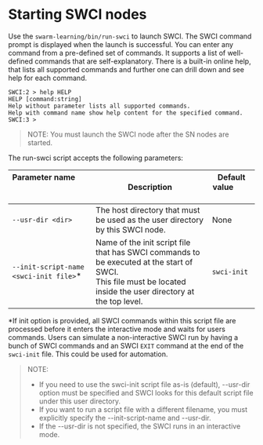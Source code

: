 # <a name="GUID-BAEEFDBA-FC5E-40BC-89B8-0B7BC738B8D3"/> Starting SWCI nodes

Use the `swarm-learning/bin/run-swci` to launch SWCI. The SWCI command prompt is displayed when the launch is successful. You can enter any command from a pre-defined set of commands. It supports a list of well-defined commands that are self-explanatory. There is a built-in online help, that lists all supported commands and further one can drill down and see help for each command.

```
SWCI:2 > help HELP
HELP [command:string]
Help without parameter lists all supported commands.
Help with command name show help content for the specified command.
SWCI:3 >
```

<blockquote>
  
NOTE: You must launch the SWCI node after the SN nodes are started.

</blockquote>

The run-swci script accepts the following parameters:

|Parameter name &nbsp; &nbsp; &nbsp; &nbsp; &nbsp; &nbsp; &nbsp; &nbsp; &nbsp; &nbsp; &nbsp; &nbsp; &nbsp; &nbsp; &nbsp; &nbsp; &nbsp; &nbsp; &nbsp; &nbsp; &nbsp; &nbsp;  &nbsp; &nbsp; &nbsp; &nbsp; &nbsp; &nbsp; &nbsp; &nbsp; &nbsp; &nbsp; |Description|Default value &nbsp; &nbsp; &nbsp; &nbsp; &nbsp; &nbsp;  |
|--------------|-----------|-------------------------------------------------------|
|`--usr-dir <dir>`|The host directory that must be used as the user directory by this SWCI node.|None|
|`--init-script-name <swci-init file>`*|Name of the init script file that has SWCI commands to be executed at the start of SWCI. <br> This file must be located inside the user directory at the top level.<br>|`swci-init`|

*If init option is provided, all SWCI commands within this script file are processed before it enters the interactive mode and waits for users commands. Users can simulate a non-interactive SWCI run by having a bunch of SWCI commands and an SWCI `EXIT` command at the end of the `swci-init` file. This could be used for automation.

<blockquote>
  
NOTE: 
- If you need to use the swci-init script file as-is (default), --usr-dir option must be specified and SWCI looks for this default script file under this user  directory.
- If you want to run a script file with a different filename, you must explicitly specify the --init-script-name
and --usr-dir.
- If the --usr-dir is not specified, the SWCI runs in an interactive mode.

</blockquote>
